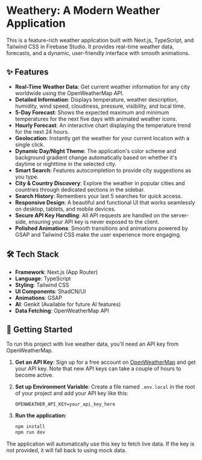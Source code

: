 # Weathery: A Modern Weather Application

This is a feature-rich weather application built with Next.js, TypeScript, and Tailwind CSS in Firebase Studio. It provides real-time weather data, forecasts, and a dynamic, user-friendly interface with smooth animations.

## ✨ Features

-   **Real-Time Weather Data**: Get current weather information for any city worldwide using the OpenWeatherMap API.
-   **Detailed Information**: Displays temperature, weather description, humidity, wind speed, cloudiness, pressure, visibility, and local time.
-   **5-Day Forecast**: Shows the expected maximum and minimum temperatures for the next five days with animated weather icons.
-   **Hourly Forecast**: An interactive chart displaying the temperature trend for the next 24 hours.
-   **Geolocation**: Instantly get the weather for your current location with a single click.
-   **Dynamic Day/Night Theme**: The application's color scheme and background gradient change automatically based on whether it's daytime or nighttime in the selected city.
-   **Smart Search**: Features autocompletion to provide city suggestions as you type.
-   **City & Country Discovery**: Explore the weather in popular cities and countries through dedicated sections in the sidebar.
-   **Search History**: Remembers your last 5 searches for quick access.
-   **Responsive Design**: A beautiful and functional UI that works seamlessly on desktop, tablets, and mobile devices.
-   **Secure API Key Handling**: All API requests are handled on the server-side, ensuring your API key is never exposed to the client.
-   **Polished Animations**: Smooth transitions and animations powered by GSAP and Tailwind CSS make the user experience more engaging.

## 🛠️ Tech Stack

-   **Framework**: Next.js (App Router)
-   **Language**: TypeScript
-   **Styling**: Tailwind CSS
-   **UI Components**: ShadCN/UI
-   **Animations**: GSAP
-   **AI**: Genkit (Available for future AI features)
-   **Data Fetching**: OpenWeatherMap API

## 🚀 Getting Started

To run this project with live weather data, you'll need an API key from OpenWeatherMap.

1.  **Get an API Key**: Sign up for a free account on [OpenWeatherMap](https://openweathermap.org/api) and get your API key. Note that new API keys can take a couple of hours to become active.

2.  **Set up Environment Variable**: Create a file named `.env.local` in the root of your project and add your API key like this:

    ```
    OPENWEATHER_API_KEY=your_api_key_here
    ```

3.  **Run the application**:
    ```bash
    npm install
    npm run dev
    ```

The application will automatically use this key to fetch live data. If the key is not provided, it will fall back to using mock data.
